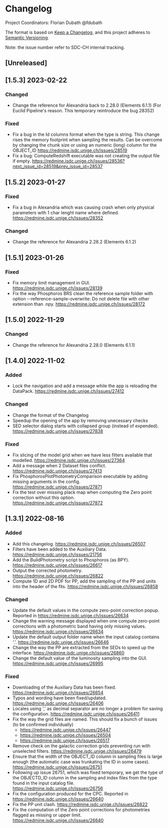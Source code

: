 # Changelog

Project Coordinators: Florian Dubath @fdubath

The format is based on [Keep a Changelog](http://keepachangelog.com/en/1.0.0/),
and this project adheres to [Semantic Versioning](https://semver.org/spec/v2.0.0.html).

Note: the issue number refer to SDC-CH internal tracking.

## [Unreleased]


## [1.5.3] 2023-02-22
### Changed
- Change the reference for Alexandria back to 2.28.0 (Elements 6.1.1) (For Euclid Pipeline's reason. This temporary reintroduce the bug 28352)

### Fixed
- Fix a bug in the Id columns format when the type is string. This change rises the memory footprint when sampling the results. Can be overcome by changing the chunk size or using an numeric (long) column for the OBJECT_ID https://redmine.isdc.unige.ch/issues/28519
- Fix a bug: ComputeRedshift executable was not creating the output file if empty. https://redmine.isdc.unige.ch/issues/28536?next_issue_id=28519&prev_issue_id=28537


## [1.5.2] 2023-01-27

### Fixed
- Fix a bug in Alexandria which was causing crash when only physical parameters with 1 char lenght name where defined. https://redmine.isdc.unige.ch/issues/28352

### Changed
- Change the reference for Alexandria 2.28.2 (Elements 6.1.2)

## [1.5.1] 2023-01-26

### Fixed
- Fix memory limit management in GUI. https://redmine.isdc.unige.ch/issues/28139
- Fix the way Phosphoros BRS clean the reference sample folder with option --reference-sample-overwrite: Do not delete file with other extension than .npy. https://redmine.isdc.unige.ch/issues/28172


## [1.5.0] 2022-11-29

### Changed
- Change the reference for Alexandria 2.28.0 (Elements 6.1.1)

## [1.4.0] 2022-11-02

### Added
- Lock the navigation and add a message while the app is reloading the DataPack. https://redmine.isdc.unige.ch/issues/27412

### Changed
- Change the format of the Changelog
- Speedup the opening of the app by removing unecessary checks
- SED selector dialog starts with collapsed group (instead of expended). https://redmine.isdc.unige.ch/issues/27838

### Fixed
- Fix slicing of the model grid when we have less filters available that modelled. https://redmine.isdc.unige.ch/issues/27364
- Add a message when 2 Dataset files conflict. https://redmine.isdc.unige.ch/issues/27413
- Fix PhosphorosPlotPhotometryComparison executable by adding missing arguments in the config. https://redmine.isdc.unige.ch/issues/27871
- Fix the test over missing plack map when computing the Zero point correction without this option. https://redmine.isdc.unige.ch/issues/27872

## [1.3.1] 2022-08-16

### Added
- Add this changelog. https://redmine.isdc.unige.ch/issues/26507
- Filters have been added to the Auxiliary Data. https://redmine.isdc.unige.ch/issues/21756
- Add the BuildPhotometry script to Phosphoros (as BPY). https://redmine.isdc.unige.ch/issues/26617
- Output the corrected photometry. https://redmine.isdc.unige.ch/issues/26822
- Compute 1D and 2D PDF for PP, add the sampling of the PP and units into the header of the fits. https://redmine.isdc.unige.ch/issues/26858

### Changed
- Update the default values in the compute zero-point correction popup. Reported in https://redmine.isdc.unige.ch/issues/26634
- Change the warning message displayed when one compute zero-point corrections with a photometric band having only missing values. https://redmine.isdc.unige.ch/issues/26634
- Update the default output folder name when the input catalog contains '.'. https://redmine.isdc.unige.ch/issues/26646
- Change the way the PP are extracted from the SEDs to speed  up the interface. https://redmine.isdc.unige.ch/issues/26860
- Change the default value of the luminosity sampling into the GUI. https://redmine.isdc.unige.ch/issues/26995
    
### Fixed
- Downloading of the Auxiliary Data has been fixed. https://redmine.isdc.unige.ch/issues/26654
- Typos and wording have been fixed/updated. https://redmine.isdc.unige.ch/issues/26406
- Locales using ',' as decimal separator are no longer a problem for saving the configuration. https://redmine.isdc.unige.ch/issues/26411
- Fix the way the grid files are named. This should fix a  bunch of issues (to be confirmed individually)
    - https://redmine.isdc.unige.ch/issues/26447
    - https://redmine.isdc.unige.ch/issues/26504
    - https://redmine.isdc.unige.ch/issues/26517
- Remove check on the galactic correction grids preventing run with unselected filters. https://redmine.isdc.unige.ch/issues/26479
- Ensure that the width of the OBJECT_ID column in sampling files is large enough (the automatic case was trunkating the ID in some cases). https://redmine.isdc.unige.ch/issues/26751
- Following up issue 26751, which was fixed temporary, we get the type of the OBJECTD_ID column in the sampling and index files from the type found in the input catalog file. https://redmine.isdc.unige.ch/issues/26756
- Fix the configuration produced for the CPC. Reported in https://redmine.isdc.unige.ch/issues/26640
- Fix the PP unit clash. https://redmine.isdc.unige.ch/issues/26822
- Fix the computation of the Zero point corrections for photometries flagged as missing or upper limit. https://redmine.isdc.unige.ch/issues/26640


